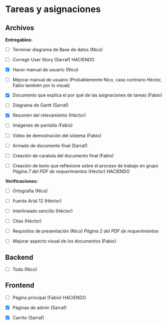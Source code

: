 # Tareas y asignaciones

## Archivos

**Entregables:**
- [ ] Terminar diagrama de Base de datos (Nico)

- [ ] Corregir User Story (Sarraf) HACIENDO

- [x] Hacer manual de usuario (Nico)

- [ ] Mejorar manual de usuario (Probablemente Nico, caso contrario Héctor, Fabio también por lo visual)

- [x] Documento que explica el por qué de las asignaciones de tareas (Fabio)

- [ ] Diagrama de Gantt (Sarraf)

- [x] Resumen del relevamiento (Héctor)

- [ ] Imágenes de pantalla (Fabio)

- [ ] Video de demostración del sistema (Fabio)

- [ ] Armado de documento final (Sarraf)

- [ ] Creación de caratula del documento final (Fabio)

- [ ] Creación de texto que reflexione sobre el proceso de trabajo en grupo *Página 7 del PDF de requerimientos* (Héctor) HACIENDO

**Verificaciones:**

- [ ] Ortografía (Nico)

- [ ] Fuente Arial 12 (Héctor)

- [ ] Interlineado sencillo (Héctor)

- [ ] Citas (Héctor)

- [ ] Requisitos de presentación (Nico)  *Página 2 del PDF de requerimientos*

- [ ] Mejorar aspecto visual de los documentos (Fabio)

## Backend

- [ ] Todo (Nico)

## Frontend

- [ ] Página principal (Fabio) HACIENDO

- [x] Páginas de admin (Sarraf)

- [x] Carrito (Sarraf)
